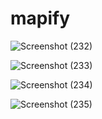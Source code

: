 # mapify

![Screenshot (232)](https://user-images.githubusercontent.com/54110961/176954725-779d56b9-f3aa-4d33-b2e4-7e75f5f6e74c.png)

![Screenshot (233)](https://user-images.githubusercontent.com/54110961/176954835-e09a3b45-95a8-4c28-aaff-b5fb2eda7301.png)

![Screenshot (234)](https://user-images.githubusercontent.com/54110961/176954849-130819ec-1e3d-4166-86b4-26a353ca0233.png)

![Screenshot (235)](https://user-images.githubusercontent.com/54110961/176954860-5e9e9aa7-81b4-441a-a2b8-5d9013ae94d4.png)

